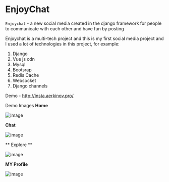 # EnjoyChat
`Enjoychat` - a new social media created in the django framework for people to communicate with each other and have fun by posting

Enjoychat is a multi-tech project and this is my first social media project and I used a lot of technologies in this project, for example:

1. Django
2. Vue js cdn
3. Mysql
4. Bootsrap
5. Redis Cache
6. Websocket
7. Django channels

Demo - http://insta.aerkinov.pro/

Demo Images **Home**

![image](https://user-images.githubusercontent.com/79411900/174643620-8a61775c-2d0b-46f2-8f57-2332f8a51fc5.png)

**Chat**

![image](https://user-images.githubusercontent.com/79411900/174644266-ac082734-6773-4d37-b986-acb1d2e168e8.png)


** Explore **

![image](https://user-images.githubusercontent.com/79411900/174644388-165b3f84-8bfb-4e02-ad3a-b32bf18937ac.png)

**MY Profile**

![image](https://user-images.githubusercontent.com/79411900/174644482-af597278-9fe1-4334-b261-466d62252c09.png)

